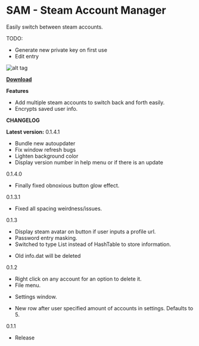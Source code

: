 # SAM - Steam Account Manager

Easily switch between steam accounts.

TODO:

* Generate new private key on first use
* Edit entry

![alt tag](http://i.imgur.com/VGlYpRV.png)

[**Download**](https://drive.google.com/file/d/0B2byNRcR0k4vdjlrWkZVMWY4YVk/view?usp=sharing)

**Features**

* Add multiple steam accounts to switch back and forth easily.
* Encrypts saved user info.


**CHANGELOG**

**Latest version:** 0.1.4.1

* Bundle new autoupdater
* Fix window refresh bugs 
* Lighten background color
* Display version number in help menu or if there is an update

0.1.4.0

* Finally fixed obnoxious button glow effect.

0.1.3.1

* Fixed all spacing weirdness/issues.

0.1.3

* Display steam avatar on button if user inputs a profile url.
* Password entry masking.
* Switched to type List<T> instead of HashTable to store information.
 - Old info.dat will be deleted

0.1.2

* Right click on any account for an option to delete it.
* File menu.
 - Settings window.
* New row after user specified amount of accounts in settings. Defaults to 5.

0.1.1

* Release
